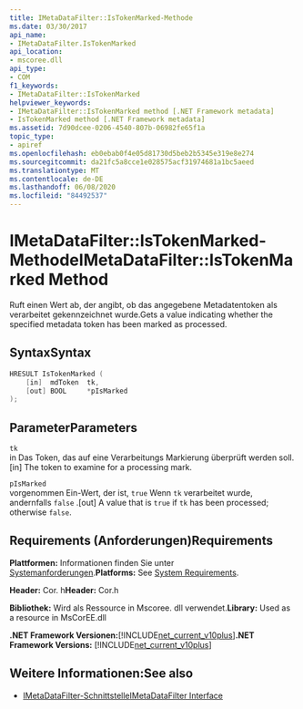 ```yaml
---
title: IMetaDataFilter::IsTokenMarked-Methode
ms.date: 03/30/2017
api_name:
- IMetaDataFilter.IsTokenMarked
api_location:
- mscoree.dll
api_type:
- COM
f1_keywords:
- IMetaDataFilter::IsTokenMarked
helpviewer_keywords:
- IMetaDataFilter::IsTokenMarked method [.NET Framework metadata]
- IsTokenMarked method [.NET Framework metadata]
ms.assetid: 7d90dcee-0206-4540-807b-06982fe65f1a
topic_type:
- apiref
ms.openlocfilehash: eb0ebab0f4e05d81730d5beb2b5345e319e8e274
ms.sourcegitcommit: da21fc5a8cce1e028575acf31974681a1bc5aeed
ms.translationtype: MT
ms.contentlocale: de-DE
ms.lasthandoff: 06/08/2020
ms.locfileid: "84492537"
---
```

# <a name="imetadatafilteristokenmarked-method"></a><span data-ttu-id="1a4bc-102">IMetaDataFilter::IsTokenMarked-Methode</span><span class="sxs-lookup"><span data-stu-id="1a4bc-102">IMetaDataFilter::IsTokenMarked Method</span></span>
<span data-ttu-id="1a4bc-103">Ruft einen Wert ab, der angibt, ob das angegebene Metadatentoken als verarbeitet gekennzeichnet wurde.</span><span class="sxs-lookup"><span data-stu-id="1a4bc-103">Gets a value indicating whether the specified metadata token has been marked as processed.</span></span>  
  
## <a name="syntax"></a><span data-ttu-id="1a4bc-104">Syntax</span><span class="sxs-lookup"><span data-stu-id="1a4bc-104">Syntax</span></span>  
  
```cpp  
HRESULT IsTokenMarked (  
    [in]  mdToken  tk,
    [out] BOOL     *pIsMarked  
);  
```  
  
## <a name="parameters"></a><span data-ttu-id="1a4bc-105">Parameter</span><span class="sxs-lookup"><span data-stu-id="1a4bc-105">Parameters</span></span>  
 `tk`  
 <span data-ttu-id="1a4bc-106">in Das Token, das auf eine Verarbeitungs Markierung überprüft werden soll.</span><span class="sxs-lookup"><span data-stu-id="1a4bc-106">[in] The token to examine for a processing mark.</span></span>  
  
 `pIsMarked`  
 <span data-ttu-id="1a4bc-107">vorgenommen Ein-Wert, der ist, `true` Wenn `tk` verarbeitet wurde, andernfalls `false` .</span><span class="sxs-lookup"><span data-stu-id="1a4bc-107">[out] A value that is `true` if `tk` has been processed; otherwise `false`.</span></span>  
  
## <a name="requirements"></a><span data-ttu-id="1a4bc-108">Requirements (Anforderungen)</span><span class="sxs-lookup"><span data-stu-id="1a4bc-108">Requirements</span></span>  
 <span data-ttu-id="1a4bc-109">**Plattformen:** Informationen finden Sie unter [Systemanforderungen](../../get-started/system-requirements.md).</span><span class="sxs-lookup"><span data-stu-id="1a4bc-109">**Platforms:** See [System Requirements](../../get-started/system-requirements.md).</span></span>  
  
 <span data-ttu-id="1a4bc-110">**Header:** Cor. h</span><span class="sxs-lookup"><span data-stu-id="1a4bc-110">**Header:** Cor.h</span></span>  
  
 <span data-ttu-id="1a4bc-111">**Bibliothek:** Wird als Ressource in Mscoree. dll verwendet.</span><span class="sxs-lookup"><span data-stu-id="1a4bc-111">**Library:** Used as a resource in MsCorEE.dll</span></span>  
  
 <span data-ttu-id="1a4bc-112">**.NET Framework Versionen:**[!INCLUDE[net_current_v10plus](../../../../includes/net-current-v10plus-md.md)]</span><span class="sxs-lookup"><span data-stu-id="1a4bc-112">**.NET Framework Versions:** [!INCLUDE[net_current_v10plus](../../../../includes/net-current-v10plus-md.md)]</span></span>  
  
## <a name="see-also"></a><span data-ttu-id="1a4bc-113">Weitere Informationen:</span><span class="sxs-lookup"><span data-stu-id="1a4bc-113">See also</span></span>

- [<span data-ttu-id="1a4bc-114">IMetaDataFilter-Schnittstelle</span><span class="sxs-lookup"><span data-stu-id="1a4bc-114">IMetaDataFilter Interface</span></span>](imetadatafilter-interface.md)
